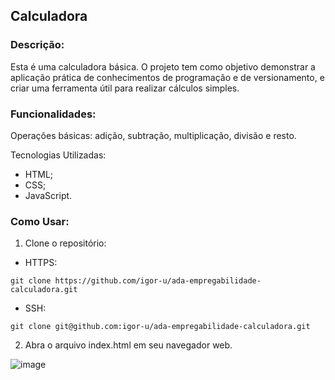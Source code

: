 ## Calculadora

### Descrição:

Esta é uma calculadora básica. O projeto tem como objetivo demonstrar a aplicação prática de conhecimentos de programação e de versionamento, e criar uma ferramenta útil para realizar cálculos simples.

### Funcionalidades:

Operações básicas: adição, subtração, multiplicação, divisão e resto.

Tecnologias Utilizadas:
- HTML;
- CSS;
- JavaScript.

### Como Usar:

1. Clone o repositório:
  - HTTPS:
  ```
  git clone https://github.com/igor-u/ada-empregabilidade-calculadora.git
  ```
  - SSH:
  ```
  git clone git@github.com:igor-u/ada-empregabilidade-calculadora.git
  ```
2. Abra o arquivo index.html em seu navegador web.

![image](https://github.com/user-attachments/assets/f66092e3-d6ea-445b-9167-f5308eff79c1)
